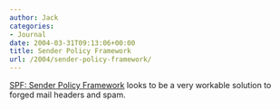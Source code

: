 ```yaml
---
author: Jack
categories:
- Journal
date: 2004-03-31T09:13:06+00:00
title: Sender Policy Framework
url: /2004/sender-policy-framework/
---
```


[SPF: Sender Policy Framework][1] looks to be a very workable solution to forged mail headers and spam.

 [1]: http://spf.pobox.com/
